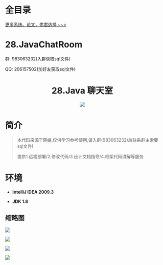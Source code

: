 # 全目录

[更多系统、论文，供君选择 ~~>](https://www.bitwise.net.cn)

# 28.JavaChatRoom

<p>群: 983063232(入群获取sql文件)</p>
<p>QQ: 206157502(加好友获取sql文件)</p>

<p><h1 align="center">28.Java 聊天室</h1></p>


<p align="center">
	<img src="https://img.shields.io/badge/jdk-1.8-orange.svg"/>
</p>

# 简介

> 本代码来源于网络,仅供学习参考使用,请入群(983063232)后联系群主索要sql文件!
>
> 提供1.远程部署/2.修改代码/3.设计文档指导/4.框架代码讲解等服务

# 环境

- <b>IntelliJ IDEA 2009.3</b>

- <b>JDK 1.8</b>


## 缩略图

![](https://bitwise.oss-cn-heyuan.aliyuncs.com/2024/9/10/ab570d4d-0c0f-4db8-b7cb-bdf3eb107828.png)

![](https://bitwise.oss-cn-heyuan.aliyuncs.com/2024/9/10/eaffd347-04d0-425a-8dd0-b887d1645639.png)

![](https://bitwise.oss-cn-heyuan.aliyuncs.com/2024/9/10/c9eefb0b-af13-458d-a0f4-b2a58ad3e6ad.png)

![](https://bitwise.oss-cn-heyuan.aliyuncs.com/2024/9/10/e3433ca8-8a9e-4e99-825b-2ea5cffdebd3.png)


